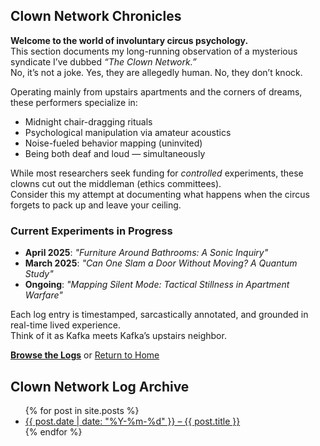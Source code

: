 ## Clown Network Chronicles

**Welcome to the world of involuntary circus psychology.**  
This section documents my long-running observation of a mysterious syndicate I’ve dubbed *“The Clown Network.”*  
No, it’s not a joke. Yes, they are allegedly human. No, they don’t knock.

Operating mainly from upstairs apartments and the corners of dreams, these performers specialize in:

- Midnight chair-dragging rituals  
- Psychological manipulation via amateur acoustics  
- Noise-fueled behavior mapping (uninvited)  
- Being both deaf and loud — simultaneously  

While most researchers seek funding for *controlled* experiments, these clowns cut out the middleman (ethics committees).  
Consider this my attempt at documenting what happens when the circus forgets to pack up and leave your ceiling.

### Current Experiments in Progress

- **April 2025**: *"Furniture Around Bathrooms: A Sonic Inquiry"*  
- **March 2025**: *"Can One Slam a Door Without Moving? A Quantum Study"*  
- **Ongoing**: *"Mapping Silent Mode: Tactical Stillness in Apartment Warfare"*

Each log entry is timestamped, sarcastically annotated, and grounded in real-time lived experience.  
Think of it as Kafka meets Kafka’s upstairs neighbor.

**[Browse the Logs](#logs)** or [Return to Home](/)


<a name="logs"></a>

## Clown Network Log Archive

<ul>
  {% for post in site.posts %}
    <li>
      <a href="{{ post.url }}">{{ post.date | date: "%Y-%m-%d" }} – {{ post.title }}</a>
    </li>
  {% endfor %}
</ul>


